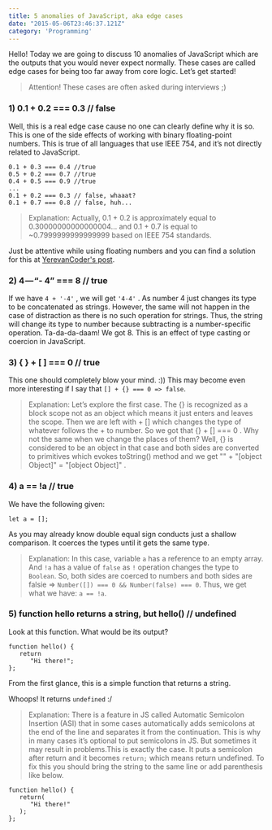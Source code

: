 ```yaml
---
title: 5 anomalies of JavaScript, aka edge cases
date: "2015-05-06T23:46:37.121Z"
category: 'Programming'
---
```


Hello! Today we are going to discuss 10 anomalies of JavaScript which are the outputs that you would never expect normally. These cases are called edge cases for being too far away from core logic. Let’s get started!

> Attention! These cases are often asked during interviews ;)

### 1) 0.1 + 0.2 === 0.3 // false

Well, this is a real edge case cause no one can clearly define why it is so. This is one of the side effects of working with binary floating-point numbers. This is true of all languages that use IEEE 754, and it’s not directly related to JavaScript.

```
0.1 + 0.3 === 0.4 //true
0.5 + 0.2 === 0.7 //true
0.4 + 0.5 === 0.9 //true 
...
0.1 + 0.2 === 0.3 // false, whaaat?
0.1 + 0.7 === 0.8 // false, huh...
```

> Explanation: Actually, 0.1 + 0.2 is approximately equal to 0.30000000000000004… and 0.1 + 0.7 is equal to ~0.7999999999999999 based on IEEE 754 standards.

Just be attentive while using floating numbers and you can find a solution for this at [YerevanCoder's post](https://yerevancoder.com/2018-03-06-javascript-edge-cases/).

### 2) 4 — “- 4” === 8 // true

If we have `4 + '-4'` , we will get `'4-4'` . As number 4 just changes its type to be concatenated as strings. However, the same will not happen in the case of distraction as there is no such operation for strings. Thus, the string will change its type to number because subtracting is a number-specific operation. Ta-da-da-daam! We got 8. This is an effect of type casting or coercion in JavaScript.

### 3) { } + [ ] === 0 // true

This one should completely blow your mind. :)) This may become even more interesting if I say that `[] + {} === 0 => false`.

> Explanation: Let’s explore the first case. The {} is recognized as a block scope not as an object which means it just enters and leaves the scope. Then we are left with + [] which changes the type of whatever follows the + to number. So we got that {} + [] === 0 . Why not the same when we change the places of them? Well, {} is considered to be an object in that case and both sides are converted to primitives which evokes toString() method and we get "" + "[object Object]" = "[object Object]" .

### 4) a == !a // true

We have the following given:
```
let a = [];
```
As you may already know double equal sign conducts just a shallow comparison. It coerces the types until it gets the same type.

> Explanation: In this case, variable `a` has a reference to an empty array. And `!a` has a value of `false` as `!` operation changes the type to `Boolean`. So, both sides are coerced to numbers and both sides are falsie => `Number([]) === 0 && Number(false) === 0`. Thus, we get what we have: `a == !a`.

### 5) function hello returns a string, but hello() // undefined

Look at this function. What would be its output?

```
function hello() {
   return
      "Hi there!";
};
```

From the first glance, this is a simple function that returns a string.

Whoops! It returns `undefined` :/

> Explanation: There is a feature in JS called Automatic Semicolon Insertion (ASI) that in some cases automatically adds semicolons at the end of the line and separates it from the continuation. This is why in many cases it’s optional to put semicolons in JS. But sometimes it may result in problems.This is exactly the case. It puts a semicolon after return and it becomes `return;` which means return undefined. To fix this you should bring the string to the same line or add parenthesis like below.

```
function hello() {
   return(
      "Hi there!"
   );
};
```

